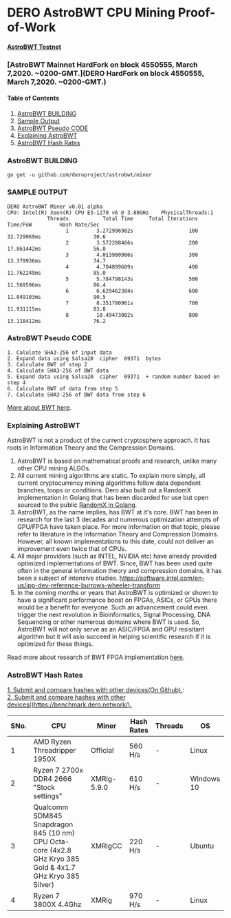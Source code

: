 DERO AstroBWT CPU Mining Proof-of-Work
======================================  

#### [AstroBWT Testnet](https://github.com/deroproject/derosuite_AstroBWT_testnet)
### [AstroBWT Mainnet HardFork on block 4550555,  March 7,2020. ~0200-GMT.](DERO HardFork on block 4550555,  March 7,2020. ~0200-GMT.)  

#### Table of Contents
1. [AstroBWT BUILDING](#astrobwt-building) 
1. [Sample Output](#sample-output) 
1. [AstroBWT Pseudo CODE](#astrobwt-pseudo-code) 
1. [Explaining AstroBWT](#explaining-astrobwt) 
1. [AstroBWT Hash Rates](#astrobwt-hash-rates) 


### AstroBWT BUILDING  
```go get -u github.com/deroproject/astrobwt/miner  ```

### SAMPLE OUTPUT  
``` ./miner  
DERO AstroBWT Miner v0.01 alpha  
CPU: Intel(R) Xeon(R) CPU E3-1270 v6 @ 3.80GHz    PhysicalThreads:1  
             Threads           Total Time     Total Iterations            Time/PoW         Hash Rate/Sec  
                   1         3.272996982s                  100          32.729969ms                 30.6  
                   2         3.572288466s                  200          17.861442ms                 56.0  
                   3         4.013980986s                  300          13.379936ms                 74.7  
                   4         4.704899609s                  400          11.762249ms                 85.0  
                   5         5.784798143s                  500          11.569596ms                 86.4  
                   6         6.629462384s                  600          11.049103ms                 90.5  
                   7         8.351780961s                  700          11.931115ms                 83.8  
                   8         10.49473002s                  800          13.118412ms                 76.2  
  ``` 
### AstroBWT Pseudo CODE  
```
1. Calulate SHA3-256 of input data
2. Expand data using Salsa20  cipher  69371  bytes
3. Calculate BWT of step 2
4. Calculate SHA3-256 of BWT data
5. Expand data using Salsa20  cipher  69371  + random number based on step 4
6. Calculate BWT of data from step 5
7. Calculate SHA3-256 of BWT data from step 6  
```
[More about BWT here](https://en.wikipedia.org/wiki/Burrows%E2%80%93Wheeler_transform).

### Explaining AstroBWT  

AstroBWT is not a product of the current cryptosphere approach. It has roots in Information Theory and the Compression Domains.  
1. AstroBWT is based on mathematical proofs and research, unlike many other CPU mining ALGOs.  
1. All current mining algorithms are static. To explain more simply, all current cryptocurrency mining algorithms follow data dependent branches, loops or conditions. Dero also built out a RandomX implementation in Golang that has been discarded for use but open sourced to the public [RandomX in Golang](https://git.dero.io/DERO_Foundation/RandomX).    
1. AstroBWT, as the name implies, has BWT at it's core. BWT has been in research for the last 3 decades and numerous optimization attempts of GPU/FPGA have taken place. For more information on that topic, please refer to literature in the Information Theory and Compression Domains. However, all known implementations to this date, could not deliver an improvement even twice that of CPUs.  
1. All major providers (such as INTEL, NVIDIA etc) have already provided optimized implementations of BWT. Since, BWT has been used quite often in the general information theory and compression domains, it has been a subject of intensive studies. https://software.intel.com/en-us/ipp-dev-reference-burrows-wheeler-transform  
1. In the coming months or years that AstroBWT is optimized or shown to have a significant performance boost on FPGAs, ASICs, or GPUs there would be a benefit for everyone. Such an advancement could even trigger the next revolution in Bioinformatics, Signal Processing, DNA Sequencing or other numerous domains where BWT is used. So, AstroBWT will not only serve as an ASIC/FPGA and GPU resisitant algorithm but it will aslo succeed in helping scientific research if it is optimized for these things.  

Read more about research of BWT FPGA implementation [here](http://www.sfu.ca/~zhenman/files/C16-FCCM2019-BWT.pdf).

### AstroBWT Hash Rates 
[ 1. Submit and compare hashes with other devices(On Github).](https://github.com/deroproject/astrobwt/issues/2):  
[ 2. Submit and compare hashes with other devices((https://benchmark.dero.network/).](https://benchmark.dero.network/)

|SNo.| 	CPU  |Miner| Hash Rates |Threads |	OS |  
|----|-------|-----|------------|--------|-----|  
|1| AMD Ryzen Threadripper 1950X | Official |560 H/s | -| Linux|  
|2| Ryzen 7 2700x DDR4 2666 "Stock settings" | XMRig-5.9.0 |610 H/s | -| Windows 10|  
|3| Qualcomm SDM845 Snapdragon 845 (10 nm) CPU Octa-core (4x2.8 GHz Kryo 385 Gold & 4x1.7 GHz Kryo 385 Silver) | XMRigCC |220 H/s | -| Ubuntu|  
|4| Ryzen 7 3800X 4.4Ghz  | XMRig |970 H/s | -| Linux|  


